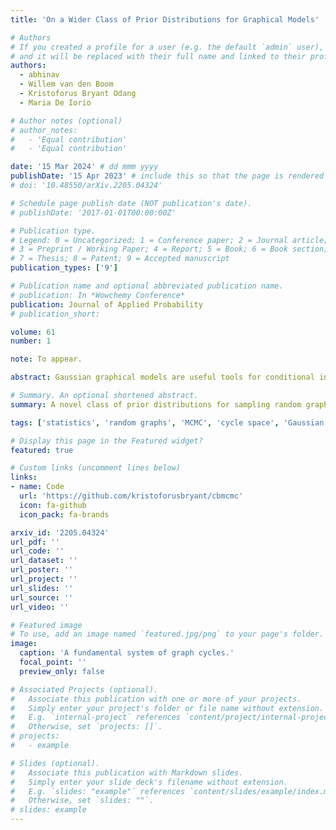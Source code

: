 ```yaml
---
title: 'On a Wider Class of Prior Distributions for Graphical Models'

# Authors
# If you created a profile for a user (e.g. the default `admin` user), write the username (folder name) here
# and it will be replaced with their full name and linked to their profile.
authors:
  - abhinav
  - Willem van den Boom
  - Kristoforus Bryant Odang
  - Maria De Iorio

# Author notes (optional)
# author_notes:
#   - 'Equal contribution'
#   - 'Equal contribution'

date: '15 Mar 2024' # dd mmm yyyy
publishDate: '15 Apr 2023' # include this so that the page is rendered despite the date being in the future
# doi: '10.48550/arXiv.2205.04324'

# Schedule page publish date (NOT publication's date).
# publishDate: '2017-01-01T00:00:00Z'

# Publication type.
# Legend: 0 = Uncategorized; 1 = Conference paper; 2 = Journal article;
# 3 = Preprint / Working Paper; 4 = Report; 5 = Book; 6 = Book section;
# 7 = Thesis; 8 = Patent; 9 = Accepted manuscript
publication_types: ['9']

# Publication name and optional abbreviated publication name.
# publication: In *Wowchemy Conference*
publication: Journal of Applied Probability
# publication_short:

volume: 61
number: 1

note: To appear.

abstract: Gaussian graphical models are useful tools for conditional independence structure inference of multivariate random variables. Unfortunately, Bayesian inference of latent graph structures is challenging due to exponential growth of $\mathcal{G}_n$, the set of all graphs in n vertices. One approach that has been proposed to tackle this problem is to limit search to subsets of $\mathcal{G}_n$. In this paper, we study subsets that are vector subspaces with the cycle space $C_n$ as main example. We propose a novel prior on $C_n$ based on linear combinations of cycle basis elements and present its theoretical properties. Using this prior, we implemented a Markov chain Monte Carlo algorithm and show that (i) posterior edge inclusion estimates compared to the standard technique are comparable despite searching a smaller graph space and (ii) the vector space perspective enables straightforward MCMC algorithms. 

# Summary. An optional shortened abstract.
summary: A novel class of prior distributions for sampling random graphs.

tags: ['statistics', 'random graphs', 'MCMC', 'cycle space', 'Gaussian graphical models']

# Display this page in the Featured widget?
featured: true

# Custom links (uncomment lines below)
links:
- name: Code
  url: 'https://github.com/kristoforusbryant/cbmcmc'
  icon: fa-github
  icon_pack: fa-brands

arxiv_id: '2205.04324'
url_pdf: ''
url_code: ''
url_dataset: ''
url_poster: ''
url_project: ''
url_slides: ''
url_source: ''
url_video: ''

# Featured image
# To use, add an image named `featured.jpg/png` to your page's folder.
image:
  caption: 'A fundamental system of graph cycles.'
  focal_point: ''
  preview_only: false

# Associated Projects (optional).
#   Associate this publication with one or more of your projects.
#   Simply enter your project's folder or file name without extension.
#   E.g. `internal-project` references `content/project/internal-project/index.md`.
#   Otherwise, set `projects: []`.
# projects:
#   - example

# Slides (optional).
#   Associate this publication with Markdown slides.
#   Simply enter your slide deck's filename without extension.
#   E.g. `slides: "example"` references `content/slides/example/index.md`.
#   Otherwise, set `slides: ""`.
# slides: example
---
```

<!-- 
{{% callout note %}}
Click the _Cite_ button above to demo the feature to enable visitors to import publication metadata into their reference management software.
{{% /callout %}}

{{% callout note %}}
Create your slides in Markdown - click the _Slides_ button to check out the example.
{{% /callout %}}

Supplementary notes can be added here, including [code, math, and images](https://wowchemy.com/docs/writing-markdown-latex/). -->
